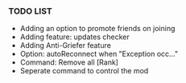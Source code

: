 ### TODO LIST  
- Adding an option to promote friends on joining  
- Adding feature: updates checker  
- Adding Anti-Griefer feature  
- Option: autoReconnect when "Exception occ..."
- Command: Remove all [Rank]
- Seperate command to control the mod

